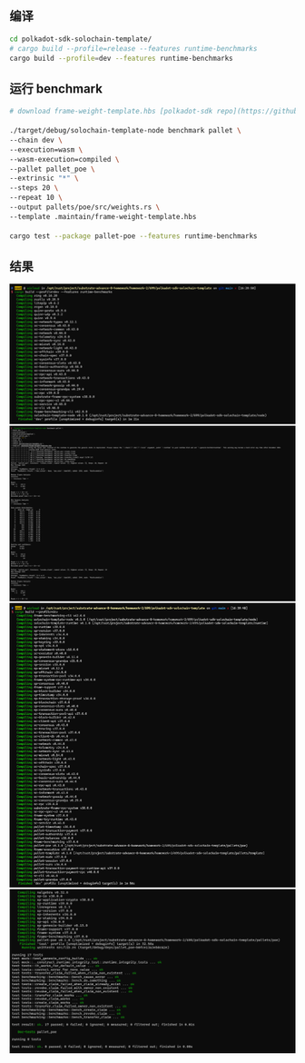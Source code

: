 ## 编译

```bash
cd polkadot-sdk-solochain-template/
# cargo build --profile=release --features runtime-benchmarks
cargo build --profile=dev --features runtime-benchmarks

```

## 运行 benchmark
```bash
# download frame-weight-template.hbs [polkadot-sdk repo](https://github.com/paritytech/polkadot-sdk/blob/master/substrate/.maintain/frame-weight-template.hbs).

./target/debug/solochain-template-node benchmark pallet \
--chain dev \
--execution=wasm \
--wasm-execution=compiled \
--pallet pallet_poe \
--extrinsic "*" \
--steps 20 \
--repeat 10 \
--output pallets/poe/src/weights.rs \
--template .maintain/frame-weight-template.hbs

cargo test --package pallet-poe --features runtime-benchmarks
```

## 结果
![alt text](1.png)
![alt text](2.png)
![alt text](3.png)
![alt text](4.png)
